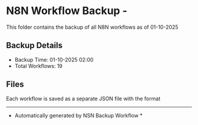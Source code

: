 # N8N Workflow Backup - 
This folder contains the backup of all N8N workflows as of 01-10-2025

## Backup Details
- Backup Time: 01-10-2025 02:00
- Total Workflows: 19

## Files
Each workflow is saved as a separate JSON file with the format

-----------
* Automatically generated by NSN Backup Workflow *